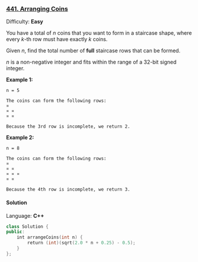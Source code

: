 ### [441\. Arranging Coins](https://leetcode.com/problems/arranging-coins/)

Difficulty: **Easy**


You have a total of _n_ coins that you want to form in a staircase shape, where every _k_-th row must have exactly _k_ coins.

Given _n_, find the total number of **full** staircase rows that can be formed.

_n_ is a non-negative integer and fits within the range of a 32-bit signed integer.

**Example 1:**

```
n = 5

The coins can form the following rows:
¤
¤ ¤
¤ ¤

Because the 3rd row is incomplete, we return 2.
```

**Example 2:**

```
n = 8

The coins can form the following rows:
¤
¤ ¤
¤ ¤ ¤
¤ ¤

Because the 4th row is incomplete, we return 3.
```


#### Solution

Language: **C++**

```c++
class Solution {
public:
    int arrangeCoins(int n) { 
        return (int)(sqrt(2.0 * n + 0.25) - 0.5);
    }
};
```

